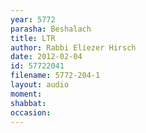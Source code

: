 ```yaml
---
year: 5772
parasha: Beshalach
title: LTR
author: Rabbi Eliezer Hirsch
date: 2012-02-04
id: 57722041
filename: 5772-204-1
layout: audio
moment: 
shabbat: 
occasion: 
---
```

